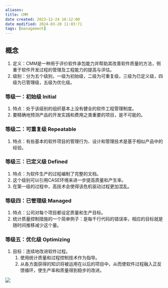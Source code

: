 ```yaml
---
aliases: 
title: CMM
date created: 2023-12-24 16:12:00
date modified: 2024-03-20 11:03:71
tags: [management]
---
```


## 概念

1. 定义：CMM是一种用于评价软件承包能力并帮助其改善软件质量的方法，侧重于软件开发过程的管理及工程能力的提高与评估。
2. 级别：分为五个级别，一级为初始级，二级为可重复级，三级为已定义级，四级为已管理级，五级为优化级。


### 等级一：初始级 Initial
1. 特点：处于该级别的组织基本上没有健全的软件工程管理制度。
2. 要精确地预测产品的开发实践和费用之类重要的项目，是不可能的。

### 等级二：可重复级 Repeatable
1. 特点：有些基本的软件项目的管理行为、设计和管理技术是基于相似产品中的经验。

### 等级三：已定义级 Defined
1. 特点：为软件生产的过程编制了完整的文档。
2. 这个级别可以引用CASE环境来进一步提高质量和产生率。
3. 在第一级的过程中，高技术会使得该危机驱动过程更加混乱。

### 等级四：已管理级 Managed
1. 特点：公司对每个项目都设定质量和生产目标。
2. 统计质量控制措施的一个简单例子：是每千行代码的错误率，相应的目标就是随时间推移减少这个量。

### 等级五：优化级 Optimizing
1. 目标：连续地改进软件过程。
	1. 使用统计质量和过程控制技术作为指导。
	2. 从各方面获得的知识将被运用在以后的项目中，从而使软件过程融入正反馈循环，使生产率和质量得到稳步的改进。

  
![](https://spricoder.oss-cn-shanghai.aliyuncs.com/2021-software-quality-management/img/exam/13.png)